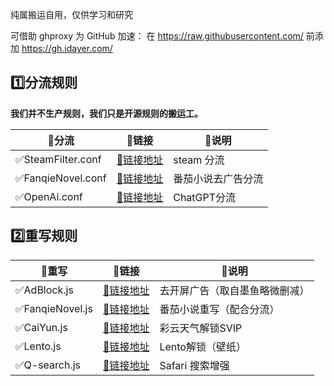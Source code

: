 纯属搬运自用，仅供学习和研究

可借助 ghproxy 为 GitHub 加速：
在 https://raw.githubusercontent.com/ 前添加 https://gh.idayer.com/

## 1️⃣分流规则

**我们并不生产规则，我们只是开源规则的搬运工。**

|🐧分流|:link:链接|:pushpin:说明|
|--|--|--|
|:white_check_mark:SteamFilter.conf|[🚀链接地址](https://raw.githubusercontent.com/Zoerot/Zoerot/main/SteamFilter.conf)|steam 分流
|:white_check_mark:FanqieNovel.conf|[🚀链接地址](https://raw.githubusercontent.com/Zoerot/Zoerot/main/FanqieNovel.conf)|番茄小说去广告分流
|:white_check_mark:OpenAi.conf|[🚀链接地址](https://raw.githubusercontent.com/Zoerot/Zoerot/main/OpenAi.conf)|ChatGPT分流

## 2️⃣重写规则

|🐧重写|:link:链接|:pushpin:说明|
|--|--|--|
|:white_check_mark:AdBlock.js|[🚀链接地址](https://raw.githubusercontent.com/Zoerot/Zoerot/main/AdBlock.js)|去开屏广告（取自墨鱼略微删减）
|:white_check_mark:FanqieNovel.js|[🚀链接地址](https://raw.githubusercontent.com/Zoerot/Zoerot/main/FanqieNovel.js)|番茄小说重写（配合分流）
|:white_check_mark:CaiYun.js|[🚀链接地址](https://raw.githubusercontent.com/Zoerot/Zoerot/main/CaiYun.js)|彩云天气解锁SVIP
|:white_check_mark:Lento.js|[🚀链接地址](https://raw.githubusercontent.com/Zoerot/Zoerot/main/Lento.js)|Lento解锁（壁纸）
|:white_check_mark:Q-search.js|[🚀链接地址](https://raw.githubusercontent.com/Zoerot/Zoerot/main/Q-search.js)|Safari 搜索增强
